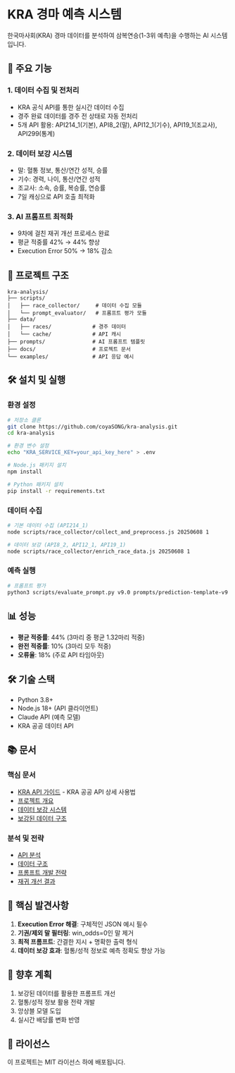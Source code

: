 # KRA 경마 예측 시스템

한국마사회(KRA) 경마 데이터를 분석하여 삼복연승(1-3위 예측)을 수행하는 AI 시스템입니다.

## 🚀 주요 기능

### 1. 데이터 수집 및 전처리
- KRA 공식 API를 통한 실시간 데이터 수집
- 경주 완료 데이터를 경주 전 상태로 자동 전처리
- 5개 API 활용: API214_1(기본), API8_2(말), API12_1(기수), API19_1(조교사), API299(통계)

### 2. 데이터 보강 시스템
- 말: 혈통 정보, 통산/연간 성적, 승률
- 기수: 경력, 나이, 통산/연간 성적
- 조교사: 소속, 승률, 복승률, 연승률
- 7일 캐싱으로 API 호출 최적화

### 3. AI 프롬프트 최적화
- 9차에 걸친 재귀 개선 프로세스 완료
- 평균 적중률 42% → 44% 향상
- Execution Error 50% → 18% 감소

## 📁 프로젝트 구조

```
kra-analysis/
├── scripts/
│   ├── race_collector/     # 데이터 수집 모듈
│   └── prompt_evaluator/   # 프롬프트 평가 모듈
├── data/
│   ├── races/             # 경주 데이터
│   └── cache/             # API 캐시
├── prompts/               # AI 프롬프트 템플릿
├── docs/                  # 프로젝트 문서
└── examples/              # API 응답 예시
```

## 🛠️ 설치 및 실행

### 환경 설정
```bash
# 저장소 클론
git clone https://github.com/coyaSONG/kra-analysis.git
cd kra-analysis

# 환경 변수 설정
echo "KRA_SERVICE_KEY=your_api_key_here" > .env

# Node.js 패키지 설치
npm install

# Python 패키지 설치
pip install -r requirements.txt
```

### 데이터 수집
```bash
# 기본 데이터 수집 (API214_1)
node scripts/race_collector/collect_and_preprocess.js 20250608 1

# 데이터 보강 (API8_2, API12_1, API19_1)
node scripts/race_collector/enrich_race_data.js 20250608 1
```

### 예측 실행
```bash
# 프롬프트 평가
python3 scripts/evaluate_prompt.py v9.0 prompts/prediction-template-v9.0-final.md 30
```

## 📊 성능

- **평균 적중률**: 44% (3마리 중 평균 1.32마리 적중)
- **완전 적중률**: 10% (3마리 모두 적중)
- **오류율**: 18% (주로 API 타임아웃)

## 🛠 기술 스택

- Python 3.8+
- Node.js 18+ (API 클라이언트)
- Claude API (예측 모델)
- KRA 공공 데이터 API

## 📚 문서

### 핵심 문서
- [KRA API 가이드](KRA_PUBLIC_API_GUIDE.md) - KRA 공공 API 상세 사용법
- [프로젝트 개요](docs/project-overview.md)
- [데이터 보강 시스템](docs/data-enrichment-system.md)
- [보강된 데이터 구조](docs/enriched-data-structure.md)

### 분석 및 전략
- [API 분석](docs/api-analysis.md)
- [데이터 구조](docs/data-structure.md)
- [프롬프트 개발 전략](docs/prompt-development-strategy.md)
- [재귀 개선 결과](docs/recursive-improvement-results.md)

## 🔑 핵심 발견사항

1. **Execution Error 해결**: 구체적인 JSON 예시 필수
2. **기권/제외 말 필터링**: win_odds=0인 말 제거
3. **최적 프롬프트**: 간결한 지시 + 명확한 출력 형식
4. **데이터 보강 효과**: 혈통/성적 정보로 예측 정확도 향상 가능

## 🚧 향후 계획

1. 보강된 데이터를 활용한 프롬프트 개선
2. 혈통/성적 정보 활용 전략 개발
3. 앙상블 모델 도입
4. 실시간 배당률 변화 반영

## 📝 라이선스

이 프로젝트는 MIT 라이선스 하에 배포됩니다.